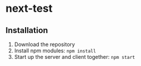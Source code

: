# next-test

## Installation
1. Download the repository
2. Install npm modules: `npm install`
3. Start up the server and client together: `npm start`
